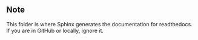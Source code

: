 ## Note

This folder is where Sphinx generates the documentation for readthedocs.
If you are in GitHub or locally, ignore it.